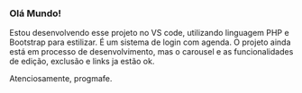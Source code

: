 ### Olá Mundo!

Estou desenvolvendo esse projeto no VS code, utilizando linguagem PHP e Bootstrap para estilizar. 
É um sistema de login com agenda.
O projeto ainda está em processo de desenvolvimento, mas o carousel e as funcionalidades de edição, exclusão e links ja estão ok.

Atenciosamente, progmafe. 
